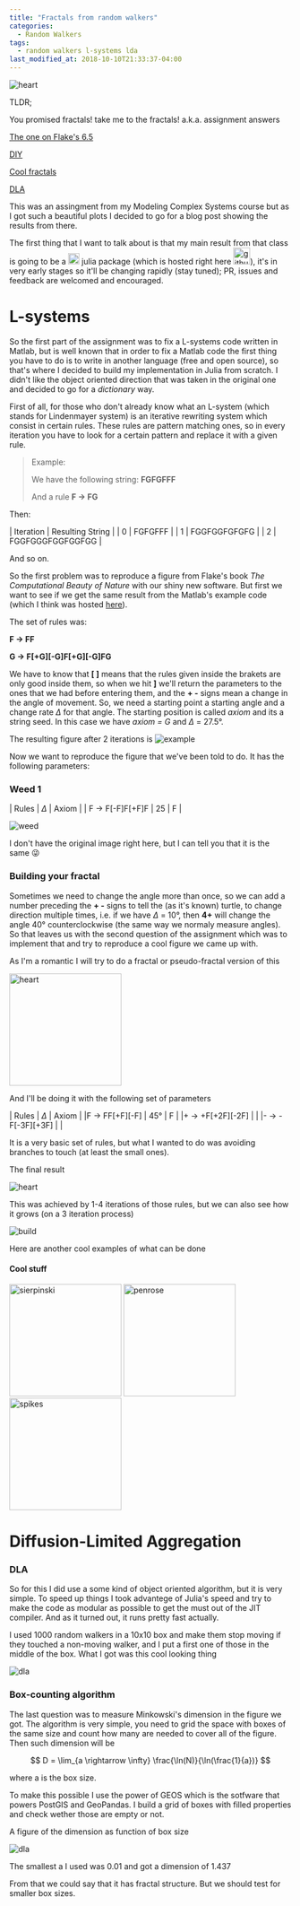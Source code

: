 ```yaml
---
title: "Fractals from random walkers"
categories:
  - Random Walkers
tags:
  - random walkers l-systems lda
last_modified_at: 2018-10-10T21:33:37-04:00
---
```


![heart](http://olangle.w3.uvm.edu/random/lsystem.gif)

TLDR;

You promised fractals! take me to the fractals! a.k.a. assignment answers

[The one on Flake's 6.5](#weed-1)

[DIY](#building-your-fractal)

[Cool fractals](#cool-stuff)

[DLA](#dla)

This was an assingment from my Modeling Complex Systems course but
as I got such a beautiful plots I decided to go for a blog post showing
the results from there.

The first thing that I want to talk about is that my main result from
that class is going to be a <img src="https://pbs.twimg.com/profile_images/3331406046/647b7cf75cb5662b96901bc521968e94_400x400.png" alt="julia" style="width:20px;"/>
julia package (which is hosted right here [<img src="https://assets-cdn.github.com/images/modules/logos_page/GitHub-Mark.png" alt="github" style="width:30px;">](https://github.com/ollin18/ComplexSystems.jl)), it's in very early stages so it'll be changing rapidly (stay tuned); PR, issues and feedback are welcomed and encouraged.

# L-systems

So the first part of the assignment was to fix a L-systems  code  written in Matlab, but is well known that in order to fix a Matlab code the first thing you have to do is to write in another language (free and open source), so that's where I decided to build my implementation in Julia from scratch. I didn't like the object oriented direction that was taken in the original one and decided to go for a *dictionary* way.

First of all, for those who don't already know what an L-system (which stands for Lindenmayer system) is an iterative rewriting system which consist in certain rules. These rules are pattern matching ones, so in every iteration you have to look for a certain pattern and replace it with a given rule.

> Example:
>
> We have the following string: **FGFGFFF**
>
> And a rule **F -> FG**

Then:

| Iteration | Resulting String |
| 0 | FGFGFFF |
| 1 | FGGFGGFGFGFG |
| 2 | FGGFGGGFGGFGGFGG |

And so on.

So the first problem was to reproduce a figure from Flake's book *The Computational Beauty of Nature* with our shiny new software. But first we want to see if we get the same result from the Matlab's example code (which I think was hosted [here](http://courses.cit.cornell.edu/bionb441/LSystem/index.html)).

The set of rules was:

**F -> FF**

**G -> F[+G][-G]F[+G][-G]FG**

We have to know that **[ ]** means that the rules given inside the brakets are only good inside them, so when we hit **]** we'll return the parameters to the ones that we had before entering them, and the **+ -** signs mean a change in the angle of movement. So, we need a starting point a starting angle and a change rate $\Delta$ for that angle. The starting position is called *axiom* and its a string seed. In this case we have *axiom = G* and $\Delta$ = 27.5°.

The resulting figure after 2 iterations is
![example](http://olangle.w3.uvm.edu/random/example.png)

Now we want to reproduce the figure that we've been told to do. It has the following parameters:
### Weed 1

| Rules | $\Delta$ | Axiom |
| F -> F[-F]F[+F]F | 25 | F |

![weed](http://olangle.w3.uvm.edu/random/flake65.png)

I don't have the original image right here, but I can tell you that it is the same 😜

### Building your fractal

Sometimes we need to change the angle more than once, so we can add a number preceding the **+ -** signs to tell the (as it's known) turtle, to change direction multiple times, i.e. if we have $\Delta$ = 10°, then **4+** will change the angle 40° counterclockwise (the same way we normaly measure angles). So that leaves us with the second question of the assignment which was to implement that and try to reproduce a cool figure we came up with.

As I'm a romantic I will try to do a fractal or pseudo-fractal version of this

<img src="https://upload.wikimedia.org/wikipedia/commons/thumb/4/42/Love_Heart_SVG.svg/968px-Love_Heart_SVG.svg.png" alt="heart" style="width:200px;"/>

And I'll be doing it with the following set of parameters

| Rules | $\Delta$ | Axiom |
|F -> FF[+F][-F] | 45° | F |
|+ -> +F[+2F][-2F] | |
|- -> -F[-3F][+3F] | |

It is a very basic set of rules, but what I wanted to do was avoiding branches to touch (at least the small ones).

The final result

![heart](http://olangle.w3.uvm.edu/random/lsystem.gif)

This was achieved by 1-4 iterations of those rules, but we can also see how it grows (on a 3 iteration process)

![build](http://olangle.w3.uvm.edu/random/fast_build.gif)

Here are another cool examples of what can be done

#### Cool stuff

<img src="http://olangle.w3.uvm.edu/random/sierpinski.gif" alt="sierpinski" style="width:200px;"/>
<img src="http://olangle.w3.uvm.edu/random/penrose.gif" alt="penrose" style="width:200px;"/>
<img src="http://olangle.w3.uvm.edu/random/spikes.gif" alt="spikes" style="width:200px;"/>

# Diffusion-Limited Aggregation
### DLA

So for this I did use a some kind of object oriented algorithm, but it is very simple. To speed up things I took advantege of Julia's speed and try to make the code as modular as possible to get the must out of the JIT compiler. And as it turned out, it runs pretty fast actually.

I used 1000 random walkers in a 10x10 box and make them stop moving if they touched a non-moving walker, and I put a first one of those in the middle of the box. What I got was this cool looking thing

![dla](http://olangle.w3.uvm.edu/random/initial.png)

### Box-counting algorithm

The last question was to measure Minkowski's dimension in the figure we got. The algorithm is very simple, you need to grid the space with boxes of the same size and count how many are needed to cover all of the figure. Then such dimension will be

$$
D = \lim_{a \rightarrow \infty} \frac{\ln(N)}{\ln(\frac{1}{a})}
$$

where a is the box size.

To make this possible I use the power of GEOS which is the sotfware that powers PostGIS and GeoPandas. I build a grid of boxes with filled properties and check wether those are empty or not.

A figure of the dimension as function of box size

![dla](http://olangle.w3.uvm.edu/random/dimension.png)

The smallest a I used was 0.01 and got a dimension of 1.437

From that we could say that it has fractal structure. But we should test for smaller box sizes.

